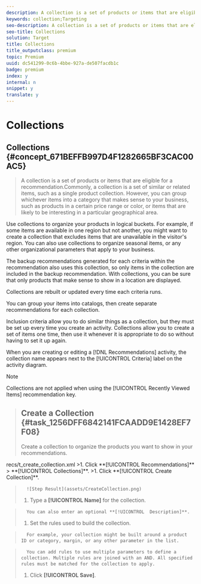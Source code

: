 ```yaml
---
description: A collection is a set of products or items that are eligible for a recommendation.
keywords: collection;Targeting
seo-description: A collection is a set of products or items that are eligible for a recommendation.
seo-title: Collections
solution: Target
title: Collections
title_outputclass: premium
topic: Premium
uuid: dc541299-0c6b-4bbe-927a-de507facdb1c
badge: premium
index: y
internal: n
snippet: y
translate: y
---
```


# Collections

## Collections {#concept_671BEFFB997D4F1282665BF3CAC00AC5}
>A collection is a set of products or items that are eligible for a recommendation.Commonly, a collection is a set of similar or related items, such as a single product collection. However, you can group whichever items into a category that makes sense to your business, such as products in a certain price range or color, or items that are likely to be interesting in a particular geographical area. 

Use collections to organize your products in logical buckets. For example, if some items are available in one region but not another, you might want to create a collection that excludes items that are unavailable in the visitor's region. You can also use collections to organize seasonal items, or any other organizational parameters that apply to your business. 

The backup recommendations generated for each criteria within the recommendation also uses this collection, so only items in the collection are included in the backup recommendation. With collections, you can be sure that only products that make sense to show in a location are displayed. 

Collections are rebuilt or updated every time each criteria runs. 

You can group your items into catalogs, then create separate recommendations for each collection. 

Inclusion criteria allow you to do similar things as a collection, but they must be set up every time you create an activity. Collections allow you to create a set of items one time, then use it whenever it is appropriate to do so without having to set it up again. 

When you are creating or editing a [!DNL  Recommendations] activity, the collection name appears next to the [!UICONTROL  Criteria] label on the activity diagram. 


>[!NOTE]
>
>Collections are not applied when using the [!UICONTROL  Recently Viewed Items] recommendation key. 


>## Create a Collection {#task_1256DFF6842141FCAADD9E1428EF7F08}
>Create a collection to organize the products you want to show in your recommendations. 
<draft-comment otherprops="merge">
  recs/t_create_collection.xml 
</draft-comment>
>1. Click **[!UICONTROL  Recommendations]** > **[!UICONTROL  Collections]**.
>1. Click **[!UICONTROL  Create Collection]**.

>       ![Step Result](assets/CreateCollection.png) 
>1. Type a **[!UICONTROL  Name]** for the collection.

>       You can also enter an optional **[!UICONTROL  Description]**. 
>1. Set the rules used to build the collection.

>       For example, your collection might be built around a product ID or category, margin, or any other parameter in the list. 

>       You can add rules to use multiple parameters to define a collection. Multiple rules are joined with an AND. All specified rules must be matched for the collection to apply. 
>1. Click **[!UICONTROL  Save]**.
